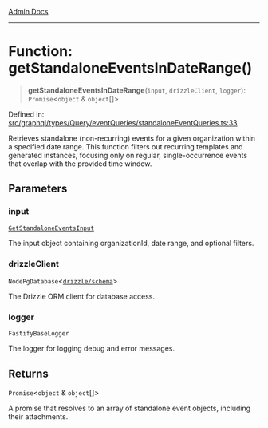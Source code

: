 [Admin Docs](/)

***

# Function: getStandaloneEventsInDateRange()

> **getStandaloneEventsInDateRange**(`input`, `drizzleClient`, `logger`): `Promise`\<`object` & `object`[]\>

Defined in: [src/graphql/types/Query/eventQueries/standaloneEventQueries.ts:33](https://github.com/Sourya07/talawa-api/blob/ead7a48e0174153214ee7311f8b242ee1c1a12ca/src/graphql/types/Query/eventQueries/standaloneEventQueries.ts#L33)

Retrieves standalone (non-recurring) events for a given organization within a specified date range.
This function filters out recurring templates and generated instances, focusing only on regular,
single-occurrence events that overlap with the provided time window.

## Parameters

### input

[`GetStandaloneEventsInput`](../interfaces/GetStandaloneEventsInput.md)

The input object containing organizationId, date range, and optional filters.

### drizzleClient

`NodePgDatabase`\<[`drizzle/schema`](../../../../../../drizzle/schema/README.md)\>

The Drizzle ORM client for database access.

### logger

`FastifyBaseLogger`

The logger for logging debug and error messages.

## Returns

`Promise`\<`object` & `object`[]\>

A promise that resolves to an array of standalone event objects, including their attachments.
